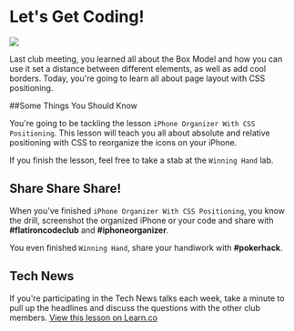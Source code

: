 # Let's Get Coding!

<img src="https://s3.amazonaws.com/after-school-assets/typing-fast.gif">

Last club meeting, you learned all about the Box Model and how you can use it set a distance between different elements, as well as add cool borders. Today, you're going to learn all about page layout with CSS positioning.

##Some Things You Should Know

You're going to be tackling the lesson `iPhone Organizer With CSS Positioning`. This lesson will teach you all about absolute and relative positioning with CSS to reorganize the icons on your iPhone.

If you finish the lesson, feel free to take a stab at the `Winning Hand` lab.

## Share Share Share!

When you've finished `iPhone Organizer With CSS Positioning`,  you know the drill, screenshot the organized iPhone or your code and share with **\#flatironcodeclub** and **\#iphoneorganizer**.

You even finished `Winning Hand`, share your handiwork with **\#pokerhack**.

## Tech News

If you're participating in the Tech News talks each week, take a minute to pull up the headlines and discuss the questions with the other club members.
<a href='https://learn.co/lessons/hs-coding-club-css-lesson6-intro' data-visibility='hidden'>View this lesson on Learn.co</a>
